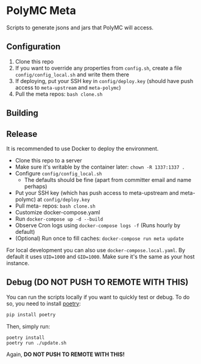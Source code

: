 # PolyMC Meta

Scripts to generate jsons and jars that PolyMC will access.

## Configuration

1. Clone this repo
2. If you want to override any properties from `config.sh`, create a file `config/config_local.sh` and write them there
3. If deploying, put your SSH key in `config/deploy.key` (should have push access to `meta-upstream` and `meta-polymc`)
4. Pull the meta repos: `bash clone.sh`

## Building

## Release
It is recommended to use Docker to deploy the environment.

- Clone this repo to a server
- Make sure it's writable by the container later: `chown -R 1337:1337 .`
- Configure `config/config_local.sh`
  - The defaults should be fine (apart from committer email and name perhaps)
- Put your SSH key (which has push access to meta-upstream and meta-polymc) at `config/deploy.key`
- Pull meta- repos: `bash clone.sh`
- Customize docker-compose.yaml
- Run `docker-compose up -d --build`
- Observe Cron logs using `docker-compose logs -f` (Runs hourly by default)
- (Optional) Run once to fill caches: `docker-compose run meta update`

For local development you can also use `docker-compose.local.yaml`. By default it uses `UID=1000` and `GID=1000`.
Make sure it's the same as your host instance.

## Debug (DO NOT PUSH TO REMOTE WITH THIS)

You can run the scripts locally if you want to quickly test or debug. To do so, you need to install [poetry](https://github.com/python-poetry/poetry):

```bash
pip install poetry
```

Then, simply run:

```
poetry install
poetry run ./update.sh
```
Again, **DO NOT PUSH TO REMOTE WITH THIS!**

